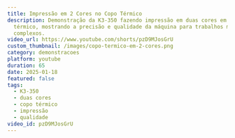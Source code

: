 ```yaml
---
title: Impressão em 2 Cores no Copo Térmico
description: Demonstração da K3-350 fazendo impressão em duas cores em copo
  térmico, mostrando a precisão e qualidade da máquina para trabalhos mais
  complexos.
video_url: https://www.youtube.com/shorts/pzD9MJosGrU
custom_thumbnail: /images/copo-termico-em-2-cores.png
category: demonstracoes
platform: youtube
duration: 65
date: 2025-01-18
featured: false
tags:
  - K3-350
  - duas cores
  - copo térmico
  - impressão
  - qualidade
video_id: pzD9MJosGrU
---
```

